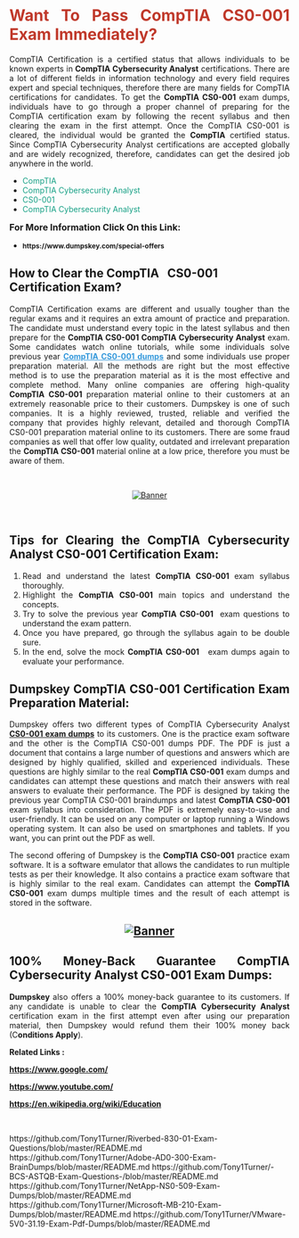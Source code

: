 <h1 style="text-align: justify;"><span style="color:#c0392b;"><strong>Want To Pass CompTIA CS0-001 Exam Immediately?</strong></span></h1>

<p style="text-align: justify;">CompTIA Certification is a certified status that allows individuals to be known experts in<strong> CompTIA Cybersecurity Analyst</strong> certifications. There are a lot of different fields in information technology and every field requires expert and special techniques, therefore there are many fields for CompTIA certifications for candidates. To get the <strong>CompTIA CS0-001 </strong>exam dumps, individuals have to go through a proper channel of preparing for the CompTIA certification exam by following the recent syllabus and then clearing the exam in the first attempt. Once the CompTIA CS0-001 is cleared, the individual would be granted the <strong>CompTIA</strong> certified status. Since CompTIA Cybersecurity Analyst certifications are accepted globally and are widely recognized, therefore, candidates can get the desired job anywhere in the world.</p>

<ul>
	<li style="text-align: justify;"><span style="color:#16a085;">CompTIA</span></li>
	<li style="text-align: justify;"><span style="color:#16a085;">CompTIA Cybersecurity Analyst  </span></li>
	<li style="text-align: justify;"><span style="color:#16a085;">CS0-001</span></li>
	<li style="text-align: justify;"><span style="color:#16a085;">CompTIA Cybersecurity Analyst</span></li>
</ul>

<p style="text-align: justify;"><span style="font-size:16px;"><strong>For More Information Click On this Link:</strong></span></p>

<ul>
	<li style="text-align: justify;"><span style="font-size:12px;"><strong>https://www.dumpskey.com/special-offers</strong></span></li>
</ul>

<h2><strong>How to Clear the CompTIA   CS0-001 Certification Exam?</strong></h2>

<p style="text-align: justify;">CompTIA Certification exams are different and usually tougher than the regular exams and it requires an extra amount of practice and preparation. The candidate must understand every topic in the latest syllabus and then prepare for the <strong>CompTIA CS0-001 CompTIA Cybersecurity Analyst</strong> exam. Some candidates watch online tutorials, while some individuals solve previous year <a href="https://www.dumpskey.com/comptia/cs0-001-braindumps"><span style="color:#3498db;"><u><strong>CompTIA CS0-001 dumps</strong></u></span></a> and some individuals use proper preparation material. All the methods are right but the most effective method is to use the preparation material as it is the most effective and complete method. Many online companies are offering high-quality <strong>CompTIA CS0-001 </strong>preparation material online to their customers at an extremely reasonable price to their customers. Dumpskey is one of such companies. It is a highly reviewed, trusted, reliable and verified the company that provides highly relevant, detailed and thorough CompTIA CS0-001 preparation material online to its customers. There are some fraud companies as well that offer low quality, outdated and irrelevant preparation the <strong>CompTIA CS0-001 </strong>material online at a low price, therefore you must be aware of them.</p>

<p style="text-align: justify;"> </p>

<p style="text-align: center;"><a href="https://www.dumpskey.com/comptia/cs0-001-braindumps"><img src="http://soperdoper.com/search_portal/uploads/general_banners/1562740316_Untitled_Linked_Comp_01.gif" alt="Banner"/></a></p>

<p style="text-align: center;"> </p>

<h2 style="text-align: justify;"><strong>Tips for Clearing the CompTIA Cybersecurity Analyst CS0-001 Certification Exam:</strong></h2>

<ol>
	<li style="text-align: justify;">Read and understand the latest <strong>CompTIA CS0-001 </strong>exam syllabus thoroughly.</li>
	<li style="text-align: justify;">Highlight the<strong> CompTIA CS0-001 </strong>main topics and understand the concepts.</li>
	<li style="text-align: justify;">Try to solve the previous year <strong>CompTIA CS0-001 </strong> exam questions to understand the exam pattern.</li>
	<li style="text-align: justify;">Once you have prepared, go through the syllabus again to be double sure.</li>
	<li style="text-align: justify;">In the end, solve the mock <strong>CompTIA CS0-001  </strong> exam dumps again to evaluate your performance.</li>
</ol>

<h2 style="text-align: justify;"><strong>Dumpskey CompTIA CS0-001 Certification Exam Preparation Material:</strong></h2>

<p style="text-align: justify;">Dumpskey offers two different types of CompTIA Cybersecurity Analyst <strong><a href="https://www.dumpskey.com/comptia/cs0-001-braindumps">CS0-001 exam dumps</a></strong> to its customers. One is the practice exam software and the other is the CompTIA CS0-001 dumps PDF. The PDF is just a document that contains a large number of questions and answers which are designed by highly qualified, skilled and experienced individuals. These questions are highly similar to the real <strong>CompTIA CS0-001</strong> exam dumps and candidates can attempt these questions and match their answers with real answers to evaluate their performance. The PDF is designed by taking the previous year CompTIA CS0-001 braindumps and latest <strong>CompTIA CS0-001 </strong>exam syllabus into consideration. The PDF is extremely easy-to-use and user-friendly. It can be used on any computer or laptop running a Windows operating system. It can also be used on smartphones and tablets. If you want, you can print out the PDF as well.</p>

<p style="text-align: justify;">The second offering of Dumpskey is the<strong> CompTIA CS0-001</strong> practice exam software. It is a software emulator that allows the candidates to run multiple tests as per their knowledge. It also contains a practice exam software that is highly similar to the real exam. Candidates can attempt the<strong> CompTIA CS0-001</strong> exam dumps multiple times and the result of each attempt is stored in the software.</p>

<h2 style="text-align: center;"><a href="https://www.dumpskey.com/comptia/cs0-001-braindumps"><img src="http://soperdoper.com/search_portal/uploads/general_banners/1562743625_8ppZk49y_HM0oke96j0cic4OdOo.jpg" alt="Banner"/></a></h2>

<h2 style="text-align: justify;"><strong>100% Money-Back Guarantee CompTIA Cybersecurity Analyst CS0-001 Exam Dumps:</strong></h2>

<p style="text-align: justify;"><strong>Dumpskey </strong>also offers a 100% money-back guarantee to its customers. If any candidate is unable to clear the <strong>CompTIA Cybersecurity Analyst </strong>certification exam in the first attempt even after using our preparation material, then Dumpskey would refund them their 100% money back (C<strong>onditions Apply</strong>).</p>

<p style="text-align: justify;"><strong>Related Links :</strong></p>

<p><a href="https://www.google.com/" rel="noopener noreferrer" target="_blank"><strong>https://www.google.com/</strong></a></p>

<p><a href="https://www.youtube.com/" rel="noopener noreferrer" target="_blank"><strong>https://www.youtube.com/</strong></a></p>

<p><a href="https://en.wikipedia.org/wiki/Education" rel="noopener noreferrer" target="_blank"><strong>https://en.wikipedia.org/wiki/Education</strong></a></p>

<p> </p>
https://github.com/Tony1Turner/Riverbed-830-01-Exam-Questions/blob/master/README.md
https://github.com/Tony1Turner/Adobe-AD0-300-Exam-BrainDumps/blob/master/README.md
https://github.com/Tony1Turner/-BCS-ASTQB-Exam-Questions-/blob/master/README.md
https://github.com/Tony1Turner/NetApp-NS0-509-Exam-Dumps/blob/master/README.md
https://github.com/Tony1Turner/Microsoft-MB-210-Exam-Dumps/blob/master/README.md
https://github.com/Tony1Turner/VMware-5V0-31.19-Exam-Pdf-Dumps/blob/master/README.md
